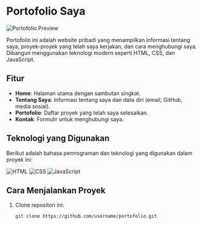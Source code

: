 # Portofolio Saya

![Portofolio Preview](https://via.placeholder.com/800x400.png?text=Portofolio+Preview) <!-- Ganti dengan gambar proyek Anda -->

Portofolio ini adalah website pribadi yang menampilkan informasi tentang saya, proyek-proyek yang telah saya kerjakan, dan cara menghubungi saya. Dibangun menggunakan teknologi modern seperti HTML, CSS, dan JavaScript.

## Fitur
- **Home**: Halaman utama dengan sambutan singkat.
- **Tentang Saya**: Informasi tentang saya dan data diri (email, GitHub, media sosial).
- **Portofolio**: Daftar proyek yang telah saya selesaikan.
- **Kontak**: Formulir untuk menghubungi saya.

## Teknologi yang Digunakan
Berikut adalah bahasa pemrograman dan teknologi yang digunakan dalam proyek ini:

![HTML](https://img.shields.io/badge/HTML-%23E34F26.svg?style=for-the-badge&logo=html5&logoColor=white)
![CSS](https://img.shields.io/badge/CSS-%231572B6.svg?style=for-the-badge&logo=css3&logoColor=white)
![JavaScript](https://img.shields.io/badge/JavaScript-%23F7DF1E.svg?style=for-the-badge&logo=javascript&logoColor=black)

## Cara Menjalankan Proyek
1. Clone repositori ini:
   ```bash
   git clone https://github.com/username/portofolio.git